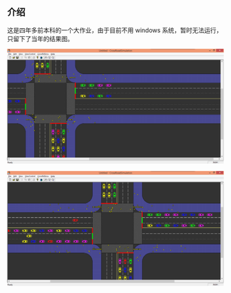 ## 介绍
这是四年多前本科的一个大作业，由于目前不用 windows 系统，暂时无法运行，只留下了当年的结果图。


<p align="center">
    <img src="imgs/1.jpg" alt="" width="800px">
</p>

<p align="center">
    <img src="imgs/2.jpg" alt="" width="800px">
</p>